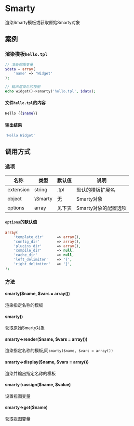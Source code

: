Smarty
======

渲染Smarty模板或获取原始Smarty对象

案例
----

### 渲染模板`hello.tpl`
```php
// 准备视图变量
$data = array(
    'name' => 'Widget'
);

// 输出渲染后的视图
echo widget()->smarty('hello.tpl', $data);
```

#### 文件`hello.tpl`的内容
```php
Hello {{$name}}
```

#### 输出结果
```php
'Hello Widget'
```

调用方式
--------

### 选项

| 名称                | 类型    | 默认值    | 说明                 |
|---------------------|---------|-----------|----------------------|
| extension           | string  | .tpl      | 默认的模板扩展名     |
| object              | \Smarty | 无        | Smarty对象           |
| options             | array   | 见下表    | Smarty对象的配置选项 |

#### `options`的默认值
```php
array(
    'template_dir'      => array(),
    'config_dir'        => array(),
    'plugins_dir'       => array(),
    'compile_dir'       => null,
    'cache_dir'         => null,
    'left_delimiter'    => '{',
    'right_delimiter'   => '}',
);
```

### 方法

#### smarty($name, $vars = array())
渲染指定名称的模板

#### smarty()
获取原始Smarty对象

#### smarty->render($name, $vars = array())
渲染指定名称的模板,同`smarty($name, $vars = array())`

#### smarty->display($name, $vars = array())
渲染并输出指定名称的模板

#### smarty->assign($name, $value)
设置视图变量

#### smarty->get($name)
获取视图变量
